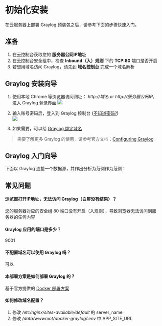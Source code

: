 # 初始化安装

在云服务器上部署 Graylog 预装包之后，请参考下面的步骤快速入门。

## 准备

1. 在云控制台获取您的 **服务器公网IP地址** 
2. 在云控制台安全组中，检查 **Inbound（入）规则** 下的 **TCP:80** 端口是否开启
3. 若想用域名访问 Graylog，请先到 **域名控制台** 完成一个域名解析

## Graylog 安装向导

1. 使用本地 Chrome 等浏览器访问网址： *http://域名* or *http://服务器公网IP*，进入 Graylog 登录界面
   ![](https://libs.websoft9.com/Websoft9/DocsPicture/zh/graylog/graylog-login-websoft9.png)

2. 输入账号密码后，登入到 Graylog 控制台 ([不知道密码?](/zh/stack-accounts.md#graylog))  
   ![](https://libs.websoft9.com/Websoft9/DocsPicture/zh/graylog/graylog-console-websoft9.png)

3. 如果需要，可以给 [Graylog 绑定域名](/zh/solution-more.md#域名绑定)

> 需要了解更多 Graylog 的使用，请参考官方文档：[Configuring Graylog](https://docs.graylog.org/en/latest/pages/installation/docker.html)

## Graylog 入门向导

下面以 Graylog 连接一个数据源，并作出分析为范例作为范例：

## 常见问题

#### 浏览器打开IP地址，无法访问 Graylog（白屏没有结果）？

您的服务器对应的安全组 80 端口没有开启（入规则），导致浏览器无法访问到服务器的任何内容

#### Graylog 应用的端口是多少？

9001

#### 不配置域名可以使用 Graylog 吗？

可以

#### 本部署方案是如何部署 Graylog 的？

基于官方提供的 [Docker 部署方案](https://docs.graylog.org/en/latest/pages/installation/docker.html)

#### 如何修改域名配置？

1. 修改 */etc/nginx/sites-available/default* 的 server_name
2. 修改 */data/wwwroot/docker-graylog/.env* 中 APP_SITE_URL

